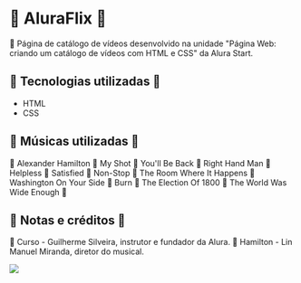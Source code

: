 # 🩷 AluraFlix 🩷

💮 Página de catálogo de vídeos desenvolvido na unidade "Página Web: criando um catálogo de vídeos com HTML e CSS" da Alura Start.

## 🌸 Tecnologias utilizadas 🌸

- HTML
- CSS

## 🌸 Músicas utilizadas 🌸

💮 Alexander Hamilton
💮 My Shot
💮 You'll Be Back
💮 Right Hand Man
💮 Helpless
💮 Satisfied
💮 Non-Stop
💮 The Room Where It Happens
💮 Washington On Your Side
💮 Burn
💮 The Election Of 1800
💮 The World Was Wide Enough
💮

## 🌸  Notas e créditos 🌸

💮 Curso - Guilherme Silveira, instrutor e fundador da Alura.
💮 Hamilton - Lin Manuel Miranda, diretor do musical.

![](https://media.tenor.com/zVvViQKqa0MAAAAj/psybirdb1oom.gif)
